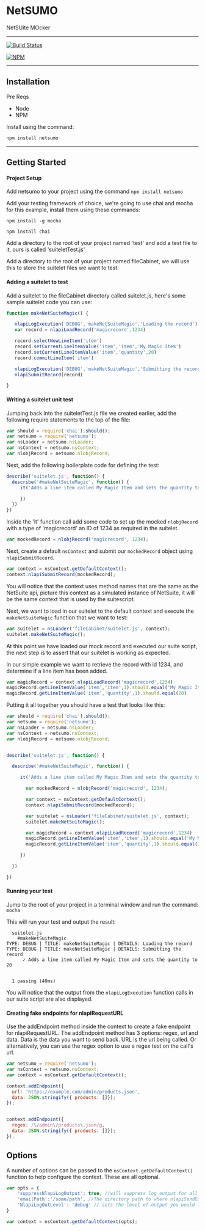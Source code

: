 # NetSUMO

NetSUite MOcker

__________________

[![Build Status](https://travis-ci.org/ProductEarthSolutions/netsumo.svg?branch=master)](https://travis-ci.org/ProductEarthSolutions/netsumo)

[![NPM](https://nodei.co/npm/netsumo.png)](https://nodei.co/npm/netsumo/)

__________________

## Installation ##

Pre Reqs

* Node
* NPM

Install using the command:


`npm install netsumo`

________________

## Getting Started ##

#### Project Setup ####
Add netsumo to your project using the command `npm install netsumo`

Add your testing framework of choice, we're going to use chai and mocha for this example, install them using these commands:

`npm install -g mocha`

`npm install chai`

Add a directory to the root of your project named 'test' and add a test file to it, ours is called 'suiteletTest.js'

Add a directory to the root of your project named fileCabinet, we will use this to store the suitelet files we want to test.

#### Adding a suitelet to test ####

Add a suitelet to the fileCabinet directory called suitelet.js, here's some sample suitelet code you can use:

```javascript
function makeNetSuiteMagic() {

   nlapiLogExecution('DEBUG','makeNetSuiteMagic','Loading the record')
   var record = nlapiLoadRecord('magicrecord',1234)

   record.selectNewLineItem('item')
   record.setCurrentLineItemValue('item','item','My Magic Item')
   record.setCurrentLineItemValue('item','quantity',20)
   record.commitLineItem('item')

   nlapiLogExecution('DEBUG','makeNetSuiteMagic','Submitting the record')
   nlapiSubmitRecord(record)

}
```

#### Writing a suitelet unit test ####

Jumping back into the suiteletTest.js file we created earlier, add the following require statements to the top of the file:

```javascript
var should = require('chai').should();
var netsumo = require('netsumo');
var nsLoader = netsumo.nsLoader;
var nsContext = netsumo.nsContext;
var nlobjRecord = netsumo.nlobjRecord;
```

Next, add the following boilerplate code for defining the test:

```javascript
describe('suitelet.js', function() {
  describe('#makeNetSuiteMagic', function() {
     it('Adds a line item called My Magic Item and sets the quantity to 20', function() {

     })
  })
})
```

Inside the 'it' function call add some code to set up the mocked `nlobjRecord` with a type of 'magicrecord' an ID of 1234 as required in the suitelet.

```javascript
var mockedRecord = nlobjRecord('magicrecord', 1234);
```

Next, create a default `nsContext` and submit our `mockedRecord` object using `nlapiSubmitRecord`.

```javascript
var context = nsContext.getDefaultContext();
context.nlapiSubmitRecord(mockedRecord);
```

You will notice that the context uses method names that are the same as the NetSuite api, picture this context as a simulated instance of NetSuite, it will be the same context that is used by the suitescript.

Next, we want to load in our suitelet to the default context and execute the `makeNetSuiteMagic` function that we want to test:

```javascript
var suitelet = nsLoader('fileCabinet/suitelet.js', context);
suitelet.makeNetSuiteMagic();
```

At this point we have loaded our mock record and executed our suite script, the next step is to assert that our suitelet is working as expected.

In our simple example we want to retrieve the record with id 1234, and determine if a line item has been added.

```javascript
var magicRecord = context.nlapiLoadRecord('magicrecord',1234)
magicRecord.getLineItemValue('item','item',1).should.equal('My Magic Item')
magicRecord.getLineItemValue('item','quantity',1).should.equal(20)
```

Putting it all together you should have a test that looks like this:

```javascript
var should = require('chai').should();
var netsumo = require('netsumo');
var nsLoader = netsumo.nsLoader;
var nsContext = netsumo.nsContext;
var nlobjRecord = netsumo.nlobjRecord;


describe('suitelet.js', function() {

  describe('#makeNetSuiteMagic', function() {

     it('Adds a line item called My Magic Item and sets the quantity to 20', function() {

       var mockedRecord = nlobjRecord('magicrecord', 1234);

       var context = nsContext.getDefaultContext();
       context.nlapiSubmitRecord(mockedRecord);

       var suitelet = nsLoader('fileCabinet/suitelet.js', context);
       suitelet.makeNetSuiteMagic();

       var magicRecord = context.nlapiLoadRecord('magicrecord',1234)
       magicRecord.getLineItemValue('item','item',1).should.equal('My Magic Item')
       magicRecord.getLineItemValue('item','quantity',1).should.equal(20)

     })

  })

})
```

#### Running your test ####

Jump to the root of your project in a terminal window and run the command: `mocha`

This will run your test and output the result:



      suitelet.js
        #makeNetSuiteMagic
    TYPE: DEBUG | TITLE: makeNetSuiteMagic | DETAILS: Loading the record
    TYPE: DEBUG | TITLE: makeNetSuiteMagic | DETAILS: Submitting the record
          ✓ Adds a line item called My Magic Item and sets the quantity to 20


      1 passing (40ms)

You will notice that the output from the `nlapiLogExecution` function calls in our suite script are also displayed.

#### Creating fake endpoints for nlapiRequestURL ####

Use the addEndpoint method inside the context to create a fake endpoint for nlapiRequestURL. The addEndpoint method has 3 options: regex, url and data. Data is the data you want to send back. URL is the url being called. Or alternatively, you can use the regex option to use a regex test on the call's url. 

```javascript
var netsumo = require('netsumo');
var nsContext = netsumo.nsContext;
var context = nsContext.getDefaultContext();

context.addEndpoint({
  url: 'https://example.com/admin/products.json', 
  data: JSON.stringify({ products: []});
});


context.addEndpoint({
  regex: /\/admin\/products\.json/g, 
  data: JSON.stringify({ products: []});
});


```

## Options ##

A number of options can be passed to the `nsContext.getDefaultContext()` function to help configure the context. These are all optional.

```javascript
var opts = {
    'suppressNlapiLogOutput': true, //will suppress log output for all calls to nlapiLogExecution from your suitelet. Makes log output less verbose.
    'emailPath':'/some/path', //The directory path to where nlapiSendEmail emails will be saved.
    'NlapiLogOutLevel': 'debug' // sets the level of output you would like to show in your output
}

var context = nsContext.getDefaultContext(opts);
```

